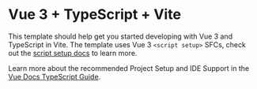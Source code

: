 # Vue 3 + TypeScript + Vite

This template should help get you started developing with Vue 3 and TypeScript in Vite. The template uses Vue 3 `<script setup>` SFCs, check out the [script setup docs](https://v3.vuejs.org/api/sfc-script-setup.html#sfc-script-setup) to learn more.  

Learn more about the recommended Project Setup and IDE Support in the [Vue Docs TypeScript Guide](https://vuejs.org/guide/typescript/overview.html#project-setup).
